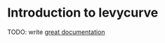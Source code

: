 # Introduction to levycurve

TODO: write [great documentation](http://jacobian.org/writing/great-documentation/what-to-write/)
